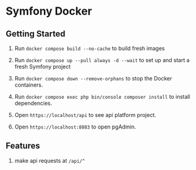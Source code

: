 # Symfony Docker


## Getting Started

1. Run `docker compose build --no-cache` to build fresh images
2. Run `docker compose up --pull always -d --wait` to set up and start a fresh Symfony project
3. Run `docker compose down --remove-orphans` to stop the Docker containers.
4. Run `docker compose exec php bin/console composer install` to install dependencies.

5. Open `https://localhost/api` to see api platform project.
6. Open `https://localhost:8083` to open pgAdmin.


## Features
1. make api requests at `/api/^`
